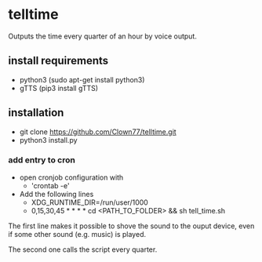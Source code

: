 # telltime
Outputs the time every quarter of an hour by voice output.


## install requirements

   - python3 (sudo apt-get install python3)
   - gTTS (pip3 install gTTS)

## installation

   - git clone https://github.com/Clown77/telltime.git
   - python3 install.py

### add entry to cron

   - open cronjob configuration with	
   	 - 'crontab -e'
   - Add the following lines
   	 - XDG_RUNTIME_DIR=/run/user/1000
   	 - 0,15,30,45 * * * * cd <PATH_TO_FOLDER> && sh tell_time.sh

   The first line makes it possible to shove the sound to the ouput
   device, even if some other sound (e.g. music) is played.

   The second one calls the script every quarter.
